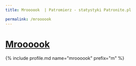 ```yaml
---
title: Mroooook  | Patromierz - statystyki Patronite.pl

permalink: /mroooook
---
```


# [Mroooook ](https://patronite.pl/mroooook)

{% include profile.md name="mroooook" prefix="m" %}
